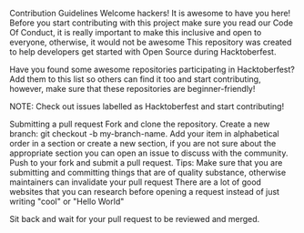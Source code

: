 Contribution Guidelines
Welcome hackers! It is awesome to have you here! Before you start contributing with this project make sure you read our Code Of Conduct, it is really important to make this inclusive and open to everyone, otherwise, it would not be awesome This repository was created to help developers get started with Open Source during Hacktoberfest.

Have you found some awesome repositories participating in Hacktoberfest?
Add them to this list so others can find it too and start contributing, however, make sure that these repositories are beginner-friendly!

NOTE: Check out issues labelled as Hacktoberfest and start contributing!

Submitting a pull request
Fork and clone the repository.
Create a new branch: git checkout -b my-branch-name.
Add your item in alphabetical order in a section or create a new section, if you are not sure about the appropriate section you can open an issue to discuss with the community.
Push to your fork and submit a pull request.
Tips: Make sure that you are submitting and committing things that are of quality substance, otherwise maintainers can invalidate your pull request There are a lot of good websites that you can research before opening a request instead of just writing "cool" or "Hello World"

 Sit back and wait for your pull request to be reviewed and merged.
